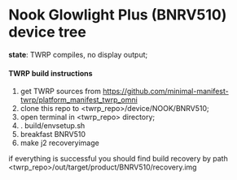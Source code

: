 # Nook Glowlight Plus (BNRV510) device tree

**state**: TWRP compiles, no display output;

#### TWRP build instructions
1) get TWRP sources from https://github.com/minimal-manifest-twrp/platform_manifest_twrp_omni
2) clone this repo to <twrp_repo>/device/NOOK/BNRV510;
3) open terminal in <twrp_repo> directory;
4) . build/envsetup.sh
5) breakfast BNRV510
6) make j2 recoveryimage

if everything is successful you should find build recovery by path <twrp_repo>/out/target/product/BNRV510/recovery.img
